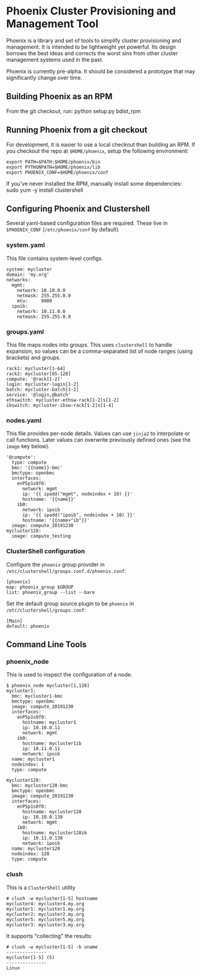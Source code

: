 # Phoenix Cluster Provisioning and Management Tool
Phoenix is a library and set of tools to simplify cluster provisioning and management.  It is intended to be lightweight yet powerful.  Its design borrows the best ideas and corrects the worst sins from other cluster management systems used in the past.

Phoenix is currently pre-alpha.  It should be considered a prototype that may significantly change over time.

## Building Phoenix as an RPM
From the git checkout, run:
	python setup.py bdist_rpm

## Running Phoenix from a git checkout
For development, it is easier to use a local checkout than building an RPM.  If you checkout the repo at `$HOME/phoenix`, setup the following environment:

	export PATH=$PATH:$HOME/phoenix/bin
	export PYTHONPATH=$HOME/phoenix/lib
	export PHOENIX_CONF=$HOME/phoenix/conf

If you've never installed the RPM, manually install some dependencies:
	sudo yum -y install clustershell

## Configuring Phoenix and Clustershell
Several yaml-based configuration files are required.  These live in `$PHOENIX_CONF` (`/etc/phoenix/conf` by default)

### system.yaml
This file contains system-level configs.

	system: mycluster
	domain: 'my.org'
	networks:
	  mgmt:
	    network: 10.10.0.0
	    netmask: 255.255.0.0
	    mtu:     9000
	  ipoib:
	    network: 10.11.0.0
	    netmask: 255.255.0.0

### groups.yaml
This file maps nodes into groups. This uses `clustershell` to handle expansion, so values can be a comma-separated list of node ranges (using brackets) and groups.

	rack1: mycluster[1-64]
	rack2: mycluster[65-128]
	compute: '@rack[1-2]'
	login: mycluster-login[1-2]
	batch: mycluster-batch[1-2]
	service: '@login,@batch'
	ethswitch: mycluster-ethsw-rack[1-2]s[1-2]
	ibswitch: mycluster-ibsw-rack[1-2]s[1-4]

### nodes.yaml
This file provides per-node details.  Values can use `jinja2` to interpolate or call functions.  Later values can overwrite previously defined ones (see the `image` key below).

	'@compute':
	  type: compute
	  bmc: '{{name}}-bmc'
	  bmctype: openbmc
	  interfaces:
	    enP5p1s0f0:
	      network: mgmt
	      ip: '{{ ipadd("mgmt", nodeindex + 10) }}'
	      hostname: '{{name}}'
	    ib0:
	      network: ipoib
	      ip: '{{ ipadd("ipoib", nodeindex + 10) }}'
	      hostname: '{{name+"ib"}}'
	  image: compute_20191230
	mycluster128:
	  image: compute_testing

### ClusterShell configuration
Configure the `phoenix` group provider in `/etc/clustershell/groups.conf.d/phoenix.conf`:

	[phoenix]
	map: phoenix_group $GROUP
	list: phoenix_group --list --bare

Set the default group source plugin to be `phoenix` in `/etc/clustershell/groups.conf`:

	[Main]
	default: phoenix

## Command Line Tools
### phoenix_node
This is used to inspect the configuration of a node.

	$ phoenix_node mycluster[1,128]
	mycluster1:
	  bmc: mycluster1-bmc
	  bmctype: openbmc
	  image: compute_20191230
	  interfaces:
	    enP5p1s0f0:
	      hostname: mycluster1
	      ip: 10.10.0.11
	      network: mgmt
	    ib0:
	      hostname: mycluster1ib
	      ip: 10.11.0.11
	      network: ipoib
	  name: mycluster1
	  nodeindex: 1
	  type: compute

	mycluster128:
	  bmc: mycluster128-bmc
	  bmctype: openbmc
	  image: compute_20191230
	  interfaces:
	    enP5p1s0f0:
	      hostname: mycluster128
	      ip: 10.10.0.138
	      network: mgmt
	    ib0:
	      hostname: mycluster128ib
	      ip: 10.11.0.138
	      network: ipoib
	  name: mycluster128
	  nodeindex: 128
	  type: compute

### clush
This is a `ClusterShell` utility

	# clush -w mycluster[1-5] hostname
	mycluster4: mycluster4.my.org
	mycluster1: mycluster1.my.org
	mycluster2: mycluster2.my.org
	mycluster5: mycluster5.my.org
	mycluster3: mycluster3.my.org

It supports "collecting" the results:

	# clush -w mycluster[1-5] -b uname
	---------------
	mycluster[1-5] (5)
	---------------
	Linux


